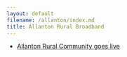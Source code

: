 ```yaml
---
layout: default
filename: /allanton/index.md
title: Allanton Rural Broadband
---
```


  * [Allanton Rural Community goes live](/2013/02/13/allanton-goes-live.html)

